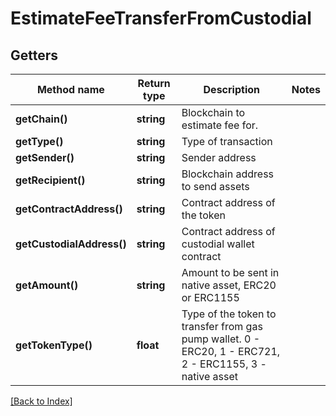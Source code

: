 # EstimateFeeTransferFromCustodial

## Getters

Method name | Return type | Description | Notes
------------ | ------------- | ------------- | -------------
**getChain()** | **string** | Blockchain to estimate fee for. |
**getType()** | **string** | Type of transaction |
**getSender()** | **string** | Sender address |
**getRecipient()** | **string** | Blockchain address to send assets |
**getContractAddress()** | **string** | Contract address of the token |
**getCustodialAddress()** | **string** | Contract address of custodial wallet contract |
**getAmount()** | **string** | Amount to be sent in native asset, ERC20 or ERC1155 |
**getTokenType()** | **float** | Type of the token to transfer from gas pump wallet. 0 - ERC20, 1 - ERC721, 2 - ERC1155, 3 - native asset |

[[Back to Index]](../index.md)
